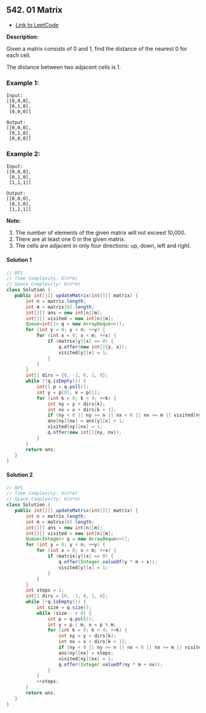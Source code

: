 ## 542. 01 Matrix

- [Link to LeetCode](https://leetcode.com/problems/01-matrix/)

**Description:**



Given a matrix consists of 0 and 1, find the distance of the nearest 0 for each cell.

The distance between two adjacent cells is 1.



<!-- tabs:start -->

### **Example 1:**

```
Input:
[[0,0,0],
 [0,1,0],
 [0,0,0]]

Output:
[[0,0,0],
 [0,1,0],
 [0,0,0]]
```

### **Example 2:**

```
Input:
[[0,0,0],
 [0,1,0],
 [1,1,1]]

Output:
[[0,0,0],
 [0,1,0],
 [1,2,1]]
```

 



<!-- tabs:end -->



**Note:**

1. The number of elements of the given matrix will not exceed 10,000.
2. There are at least one 0 in the given matrix.
3. The cells are adjacent in only four directions: up, down, left and right.



<!-- tabs:start -->

#### **Solution 1**



```java
// BFS
// Time Complexity: O(n*m)
// Space Complexity: O(n*m)
class Solution {
   public int[][] updateMatrix(int[][] matrix) {
       int n = matrix.length;
       int m = matrix[0].length;
       int[][] ans = new int[n][m];
       int[][] visited = new int[n][m];
       Queue<int[]> q = new ArrayDeque<>();
       for (int y = 0; y < n; ++y) {
           for (int x = 0; x < m; ++x) {
               if (matrix[y][x] == 0) {
                   q.offer(new int[]{y, x});
                   visited[y][x] = 1;
               }
           }
       }
       int[] dirs = {0, -1, 0, 1, 0};
       while (!q.isEmpty()) {
           int[] p = q.poll();
           int y = p[0], x = p[1];
           for (int k = 0; k < 4; ++k) {
               int ny = y + dirs[k];
               int nx = x + dirs[k + 1];
               if (ny < 0 || ny >= n || nx < 0 || nx >= m || visited[ny][nx] == 1) continue;
               ans[ny][nx] = ans[y][x] + 1;
               visited[ny][nx] = 1;
               q.offer(new int[]{ny, nx});
           }
       }
       return ans;
   }
}
```



#### **Solution 2**



```java
// BFS
// Time Complexity: O(n*m)
// Space Complexity: O(n*m)
class Solution {
   public int[][] updateMatrix(int[][] matrix) {
       int n = matrix.length;
       int m = matrix[0].length;
       int[][] ans = new int[n][m];
       int[][] visited = new int[n][m];
       Queue<Integer> q = new ArrayDeque<>();
       for (int y = 0; y < n; ++y) {
           for (int x = 0; x < m; ++x) {
               if (matrix[y][x] == 0) {
                   q.offer(Integer.valueOf(y * m + x));
                   visited[y][x] = 1;
               }
           }
       }
       int steps = 1;
       int[] dirs = {0, -1, 0, 1, 0};
       while (!q.isEmpty()) {
           int size = q.size();
           while (size-- > 0) {
               int p = q.poll();
               int y = p / m, x = p % m;
               for (int k = 0; k < 4; ++k) {
                   int ny = y + dirs[k];
                   int nx = x + dirs[k + 1];
                   if (ny < 0 || ny >= n || nx < 0 || nx >= m || visited[ny][nx] == 1) continue;
                   ans[ny][nx] = steps;
                   visited[ny][nx] = 1;
                   q.offer(Integer.valueOf(ny * m + nx));
               }
           }
           ++steps;
       }
       return ans;
   }
}
```



<!-- tabs:end -->



